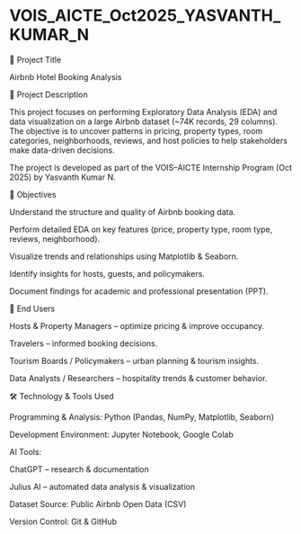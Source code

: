 # VOIS_AICTE_Oct2025_YASVANTH_KUMAR_N
📌 Project Title

Airbnb Hotel Booking Analysis

📖 Project Description

This project focuses on performing Exploratory Data Analysis (EDA) and data visualization on a large Airbnb dataset (~74K records, 29 columns).
The objective is to uncover patterns in pricing, property types, room categories, neighborhoods, reviews, and host policies to help stakeholders make data-driven decisions.

The project is developed as part of the VOIS–AICTE Internship Program (Oct 2025) by Yasvanth Kumar N.

🎯 Objectives

Understand the structure and quality of Airbnb booking data.

Perform detailed EDA on key features (price, property type, room type, reviews, neighborhood).

Visualize trends and relationships using Matplotlib & Seaborn.

Identify insights for hosts, guests, and policymakers.

Document findings for academic and professional presentation (PPT).

👥 End Users

Hosts & Property Managers – optimize pricing & improve occupancy.

Travelers – informed booking decisions.

Tourism Boards / Policymakers – urban planning & tourism insights.

Data Analysts / Researchers – hospitality trends & customer behavior.

🛠️ Technology & Tools Used

Programming & Analysis: Python (Pandas, NumPy, Matplotlib, Seaborn)

Development Environment: Jupyter Notebook, Google Colab

AI Tools:

ChatGPT – research & documentation

Julius AI – automated data analysis & visualization

Dataset Source: Public Airbnb Open Data (CSV)

Version Control: Git & GitHub
